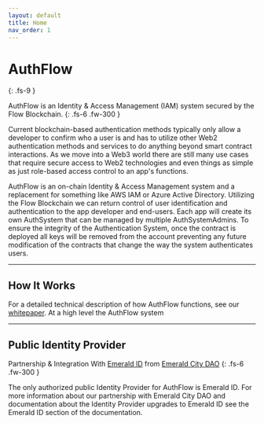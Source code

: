 ```yaml
---
layout: default
title: Home
nav_order: 1
---
```


# AuthFlow
{: .fs-9 }

AuthFlow is an Identity &amp; Access Management (IAM) system secured by the Flow Blockchain.
{: .fs-6 .fw-300 }

Current blockchain-based authentication methods typically only allow a developer to confirm who a user is and has to utilize other Web2 authentication methods and services to do anything beyond smart contract interactions. As we move into a Web3 world there are still many use cases that require secure access to Web2 technologies and even things as simple as just role-based access control to an app's functions.

AuthFlow is an on-chain Identity & Access Management system and a replacement for something like AWS IAM or Azure Active Directory. Utilizing the Flow Blockchain we can return control of user identification and authentication to the app developer and end-users. Each app will create its own AuthSystem that can be managed by multiple AuthSystemAdmins. To ensure the integrity of the Authentication System, once the contract is deployed all keys will be removed from the account preventing any future modification of the contracts that change the way the system authenticates users.

---

## How It Works

For a detailed technical description of how AuthFlow functions, see our [whitepaper](https://eurekadao.io/AuthFlow/whitepaper.html). At a high level the AuthFlow system

---

## Public Identity Provider

Partnership & Integration With [Emerald ID](https://id.ecdao.org/) from [Emerald City DAO](https://www.ecdao.org/)
{: .fs-6 .fw-300 }

The only authorized public Identity Provider for AuthFlow is Emerald ID. For more information about our partnership with Emerald City DAO and documentation about the Identity Provider upgrades to Emerald ID see the Emerald ID section of the documentation.
